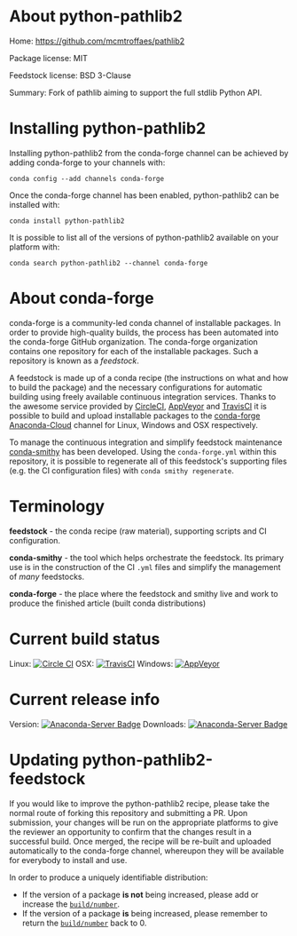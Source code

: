 About python-pathlib2
=====================

Home: https://github.com/mcmtroffaes/pathlib2

Package license: MIT

Feedstock license: BSD 3-Clause

Summary: Fork of pathlib aiming to support the full stdlib Python API.



Installing python-pathlib2
==========================

Installing python-pathlib2 from the conda-forge channel can be achieved by adding conda-forge to your channels with:

```
conda config --add channels conda-forge
```

Once the conda-forge channel has been enabled, python-pathlib2 can be installed with:

```
conda install python-pathlib2
```

It is possible to list all of the versions of python-pathlib2 available on your platform with:

```
conda search python-pathlib2 --channel conda-forge
```


About conda-forge
=================

conda-forge is a community-led conda channel of installable packages.
In order to provide high-quality builds, the process has been automated into the
conda-forge GitHub organization. The conda-forge organization contains one repository 
for each of the installable packages. Such a repository is known as a *feedstock*.

A feedstock is made up of a conda recipe (the instructions on what and how to build
the package) and the necessary configurations for automatic building using freely
available continuous integration services. Thanks to the awesome service provided by
[CircleCI](https://circleci.com/), [AppVeyor](http://www.appveyor.com/)
and [TravisCI](https://travis-ci.org/) it is possible to build and upload installable
packages to the [conda-forge](https://anaconda.org/conda-forge)
[Anaconda-Cloud](http://docs.anaconda.org/) channel for Linux, Windows and OSX respectively.

To manage the continuous integration and simplify feedstock maintenance
[conda-smithy](http://github.com/conda-forge/conda-smithy) has been developed.
Using the ``conda-forge.yml`` within this repository, it is possible to regenerate all of
this feedstock's supporting files (e.g. the CI configuration files) with ``conda smithy regenerate``.


Terminology
===========

**feedstock** - the conda recipe (raw material), supporting scripts and CI configuration.

**conda-smithy** - the tool which helps orchestrate the feedstock.
                   Its primary use is in the construction of the CI ``.yml`` files
                   and simplify the management of *many* feedstocks.

**conda-forge** - the place where the feedstock and smithy live and work to
                  produce the finished article (built conda distributions)

Current build status
====================

Linux: [![Circle CI](https://circleci.com/gh/conda-forge/python-pathlib2-feedstock.svg?style=svg)](https://circleci.com/gh/conda-forge/python-pathlib2-feedstock)
OSX: [![TravisCI](https://travis-ci.org/conda-forge/python-pathlib2-feedstock.svg?branch=master)](https://travis-ci.org/conda-forge/python-pathlib2-feedstock) 
Windows: [![AppVeyor](https://ci.appveyor.com/api/projects/status/github/conda-forge/python-pathlib2-feedstock?svg=True)](https://ci.appveyor.com/project/conda-forge/python-pathlib2-feedstock/branch/master)

Current release info
====================
Version: [![Anaconda-Server Badge](https://anaconda.org/conda-forge/python-pathlib2/badges/version.svg)](https://anaconda.org/conda-forge/python-pathlib2)
Downloads: [![Anaconda-Server Badge](https://anaconda.org/conda-forge/python-pathlib2/badges/downloads.svg)](https://anaconda.org/conda-forge/python-pathlib2)


Updating python-pathlib2-feedstock
==================================

If you would like to improve the python-pathlib2 recipe, please take the normal
route of forking this repository and submitting a PR. Upon submission, your changes will
be run on the appropriate platforms to give the reviewer an opportunity to confirm that the
changes result in a successful build. Once merged, the recipe will be re-built and uploaded
automatically to the conda-forge channel, whereupon they will be available for everybody to
install and use.

In order to produce a uniquely identifiable distribution:
 * If the version of a package **is not** being increased, please add or increase
   the [``build/number``](http://conda.pydata.org/docs/building/meta-yaml.html#build-number-and-string). 
 * If the version of a package **is** being increased, please remember to return
   the [``build/number``](http://conda.pydata.org/docs/building/meta-yaml.html#build-number-and-string)
   back to 0.
